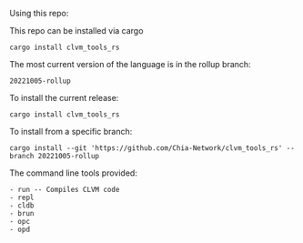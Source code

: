 Using this repo:

This repo can be installed via cargo

    cargo install clvm_tools_rs
    
The most current version of the language is in the rollup branch:

    20221005-rollup
    
To install the current release:

    cargo install clvm_tools_rs
    
To install from a specific branch:

    
    cargo install --git 'https://github.com/Chia-Network/clvm_tools_rs' --branch 20221005-rollup

The command line tools provided:

    - run -- Compiles CLVM code
    - repl
    - cldb
    - brun
    - opc
    - opd
    
